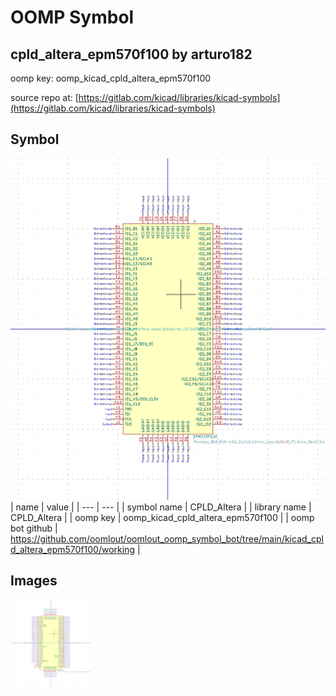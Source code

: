 # OOMP Symbol  
## cpld_altera_epm570f100  by arturo182  
  
oomp key: oomp_kicad_cpld_altera_epm570f100  
  
source repo at: [https://gitlab.com/kicad/libraries/kicad-symbols](https://gitlab.com/kicad/libraries/kicad-symbols)  
## Symbol  
  
[![working.png](working_600.png)](working.png)  
| name | value | 
| --- | --- | 
| symbol name | CPLD_Altera | 
| library name | CPLD_Altera | 
| oomp key | oomp_kicad_cpld_altera_epm570f100 | 
| oomp bot github | https://github.com/oomlout/oomlout_oomp_symbol_bot/tree/main/kicad_cpld_altera_epm570f100/working | 
## Images  
  
[![working.png](working_140.png)](working.png)  
